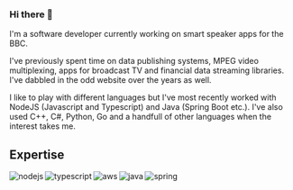 ### Hi there 👋

<!--
**igilham/igilham** is a ✨ _special_ ✨ repository because its `README.md` (this file) appears on your GitHub profile.

Here are some ideas to get you started:

- 🔭 I’m currently working on ...
- 🌱 I’m currently learning ...
- 👯 I’m looking to collaborate on ...
- 🤔 I’m looking for help with ...
- 💬 Ask me about ...
- 📫 How to reach me: ...
- 😄 Pronouns: ...
- ⚡ Fun fact: ...
-->

I'm a software developer currently working on smart speaker apps for the BBC.

I've previously spent time on data publishing systems, MPEG video multiplexing, apps for broadcast TV and financial data streaming libraries. I've dabbled in the odd website over the years as well.

I like to play with different languages but I've most recently worked with NodeJS (Javascript and Typescript) and Java (Spring Boot etc.). I've also used C++, C#, Python, Go and a handfull of other languages when the interest takes me.

## Expertise

<img align="left" alt="nodejs" src="https://img.shields.io/badge/node.js%20-%20green?&style=for-the-badge&logo=node.js&logoColor=white" />
<img align="left" alt="typescript" src="https://img.shields.io/badge/typescript%20-%20blue?&style=for-the-badge&logo=typescript&logoColor=white" />
<img align="left" alt="aws" src="https://img.shields.io/badge/Amazon%20AWS-%23232F3E?logo=amazon-aws&logoColor=white&style=for-the-badge" />
<img align="left" alt="java" src="https://img.shields.io/badge/java%20-%20red?&style=for-the-badge&logo=java&logoColor=white" />
<img align="left" alt="spring" src="https://img.shields.io/badge/spring%20-%20green?&style=for-the-badge&logo=spring&logoColor=white" />
